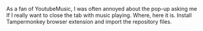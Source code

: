 As a fan of YoutubeMusic, I was often annoyed about the pop-up asking me If I really want to close the tab with music playing. 
Where, here it is. 
Install Tampermonkey browser extension and import the repository files.
